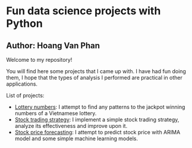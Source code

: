 # Fun data science projects with Python
## Author: Hoang Van Phan

Welcome to my repository!

You will find here some projects that I came up with. I have had fun doing them, I hope that the types of analysis I performed are practical in other applications.

List of projects:
* [Lottery numbers](https://github.com/hoangvanphan/fun_projects/blob/master/vietlott/analyze_winning_numbers.ipynb): I attempt to find any patterns to the jackpot winning numbers of a Vietnamese lottery.
* [Stock trading strategy](https://github.com/hoangvanphan/fun_projects/blob/master/trading_strategy/stock_trading.ipynb): I implement a simple stock trading strategy, analyze its effectiveness and improve upon it.
* [Stock price forecasting](https://github.com/hoangvanphan/fun_projects/blob/master/stock_forecast/stock_forecast.ipynb): I attempt to predict stock price with ARIMA model and some simple machine learning models.

